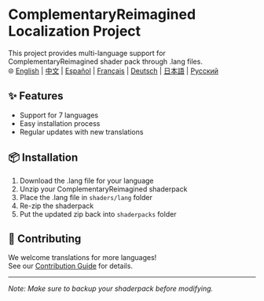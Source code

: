 # ComplementaryReimagined Localization Project

This project provides multi-language support for ComplementaryReimagined shader pack through .lang files.  
🌐 [English](#) | [中文](docs/i18n/README.zh.md) | [Español](docs/i18n/README.es.md) | [Français](docs/i18n/README.fr.md) | [Deutsch](docs/i18n/README.de.md) | [日本語](docs/i18n/README.ja.md) | [Русский](docs/i18n/README.ru.md)

## ✨ Features
- Support for 7 languages
- Easy installation process
- Regular updates with new translations

## 📦 Installation
1. Download the .lang file for your language
2. Unzip your ComplementaryReimagined shaderpack
3. Place the .lang file in `shaders/lang` folder
4. Re-zip the shaderpack
5. Put the updated zip back into `shaderpacks` folder

## 🤝 Contributing
We welcome translations for more languages!  
See our [Contribution Guide](docs/CONTRIBUTING.md) for details.

---

*Note: Make sure to backup your shaderpack before modifying.*
